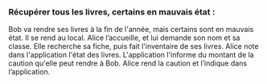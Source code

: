 ### Récupérer tous les livres, certains en mauvais état :

Bob va rendre ses livres à la fin de l'année, mais certains sont en mauvais état.
Il se rend au local. Alice l’accueille, et lui demande son nom et sa classe. 
Elle recherche sa fiche, puis fait l'inventaire de ses livres. Alice note dans l'application l'état des livres. L'application l'informe du montant  de la caution qu'elle peut rendre à Bob. Alice rend la caution et l’indique dans l’application.
